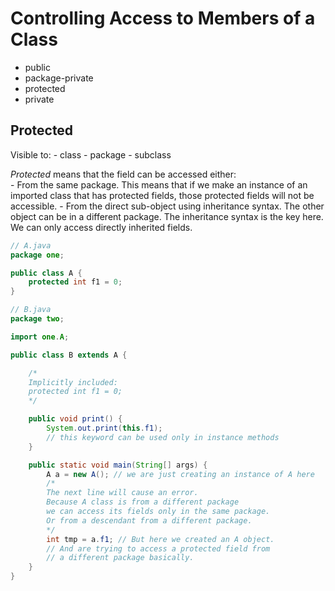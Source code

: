 
# Controlling Access to Members of a Class

- public
- package-private
- protected
- private

## Protected

Visible to:
    - class
    - package
    - subclass

*Protected* means that the field can be accessed either:    
    - From the same package.
      This means that if we make an instance of an imported class that has protected fields, those protected fields will not be accessible.
    - From the direct sub-object using inheritance syntax.
      The other object can be in a different package.
      The inheritance syntax is the key here.
      We can only access directly inherited fields.

```Java
// A.java
package one;

public class A {
    protected int f1 = 0;
}

// B.java
package two;

import one.A;

public class B extends A {

    /*
    Implicitly included:
    protected int f1 = 0;
    */

    public void print() {
        System.out.print(this.f1);
        // this keyword can be used only in instance methods
    }

    public static void main(String[] args) {
        A a = new A(); // we are just creating an instance of A here
        /*
        The next line will cause an error.
        Because A class is from a different package
        we can access its fields only in the same package.
        Or from a descendant from a different package.
        */
        int tmp = a.f1; // But here we created an A object.
        // And are trying to access a protected field from
        // a different package basically.
    }
}
```
